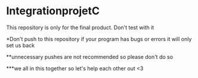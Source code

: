 # IntegrationprojetC
This repository is only for the final product. Don't test with it



*Don't push to this repository if your program has bugs or errors it will only set us back


**unnecessary pushes are not recommended so please don't do so


***we all in this together so let's help each other out <3
